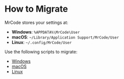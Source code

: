 How to Migrate
==============

MrCode stores your settings at:

- __Windows__: `%APPDATA%\MrCode\User`
- __macOS__: `~/Library/Application Support/MrCode/User`
- __Linux__: `~/.config/MrCode/User`

Use the following scripts to migrate:

- [Windows](./windows.md)
- [macOS](./macos.md)
- [Linux](./linux.md)
